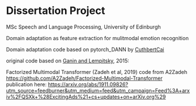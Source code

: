 # Dissertation Project
MSc Speech and Language Processing, University of Edinburgh

Domain adaptation as feature extraction for mulitmodal emotion recognition

Domain adaptation code based on pytorch_DANN by [CuthbertCai](https://github.com/CuthbertCai/pytorch_DANN "pytorch_DANN") 

original code based on [Ganin and Lempitsky](https://arxiv.org/abs/1505.07818 "Domain adversarial training of neural networks"), 2015:

Factorized Multimodal Transformer (Zadeh et al, 2019) code from A2Zadeh
https://github.com/A2Zadeh/Factorized-Multimodal-Transformer
publication here: https://arxiv.org/abs/1911.09826?utm_source=feedburner&utm_medium=feed&utm_campaign=Feed%3A+arxiv%2FQSXk+%28ExcitingAds%21+cs+updates+on+arXiv.org%29
